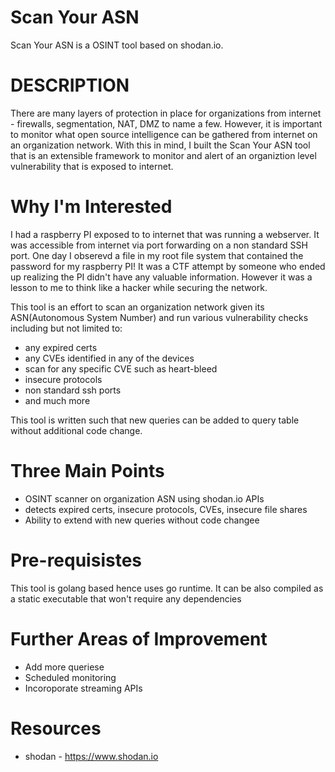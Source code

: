 # Scan Your ASN

Scan Your ASN is a OSINT tool based on shodan.io.


# DESCRIPTION
There are many layers of protection in place for organizations from internet - firewalls, segmentation, NAT, DMZ to name a few. 
However, it is important to monitor what open source intelligence can be gathered from internet on an organization network.
With this in mind, I built the Scan Your ASN tool that is an extensible framework to monitor and alert of an organiztion level
vulnerability that is exposed to internet.

# Why I'm Interested
I had a raspberry PI exposed to to internet that was running a webserver. It was accessible from internet via port forwarding on
a non standard SSH port. One day I obserevd a file in my root file system that contained the password for my raspberry PI!
It was a CTF attempt by someone who ended up realizing the PI didn't have any valuable information. However it was a lesson to me
to think like a hacker while securing the network.

This tool is an effort to scan an organization network given its ASN(Autonomous System Number) and run various vulnerability checks
including but not limited to:
* any expired certs
* any CVEs identified in any of the devices
* scan for any specific CVE such as heart-bleed
* insecure protocols
* non standard ssh ports
* and much more

This tool is written such that new queries can be added to query table without additional code change.

# Three Main Points
* OSINT scanner on organization ASN using shodan.io APIs
* detects expired certs, insecure protocols, CVEs, insecure file shares
* Ability to extend with new queries without code changee
  
# Pre-requisistes  

This tool is golang based hence uses go runtime. It can be also compiled as a static executable that won't require any dependencies

# Further Areas of Improvement
* Add more queriese
* Scheduled monitoring
* Incoroporate streaming APIs

# Resources
* shodan - https://www.shodan.io
